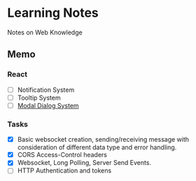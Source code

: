 # Learning Notes

Notes on Web Knowledge

## Memo

### React

- [ ] Notification System
- [ ] Tooltip System
- [ ] [Modal Dialog System](https://zhuanlan.zhihu.com/p/30271961)

### Tasks

- [x] Basic websocket creation, sending/receiving message with consideration of different data type and error handling.
- [x] CORS Access-Control headers
- [x] Websocket, Long Polling, Server Send Events.
- [ ] HTTP Authentication and tokens